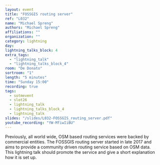 ```yaml
---
layout: event
title: "FOSSGIS routing server"
ref: "L032"
name: "Michael Spreng"
authors: "Michael Spreng"
affiliations: ""
organization: ""
category: lightning
day: 
lightning_talks_block: 4
extra_tags:
  - "lightning_talk"
  - "lightning_talks_block_4"
room: "De Donato"
sortroom: "1"
length: "5 minutes"
time: "Sunday 15:00"
recording: true
tags:
  - sotmevent
  - slot26
  - lightning_talk
  - lightning_talks_block_4
  - lightning_talk
slides: "/slides/L032-FOSSGIS_routing_server.pdf"
youtube_recording: "YW-MfiwIiBU"
---
```

Previously, all world wide, OSM based routing services were backed by commercial entities. The FOSSGIS routing server started in late 2017 and aims to provide a community driven routing service based on OSM data. This lightning talk should promote the service and give a short explanation how it is set up.